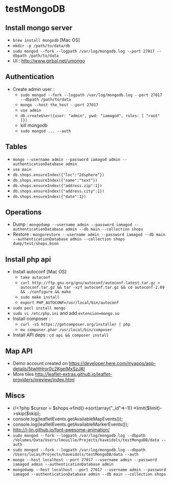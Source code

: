 testMongoDB
===========

Install mongo server
--------------------
- `brew install mongodb` [Mac OS]
- `mkdir -p /path/to/data/db`
- `sudo mongod --fork --logpath /var/log/mongodb.log --port 27017 --dbpath /path/to/data`
- UI : http://www.girbal.net/umongo

Authentication
--------------
- Create admin user : 
    - `sudo mongod --fork --logpath /var/log/mongodb.log --port 27017 --dbpath /path/to/data`
    - `mongo --host the_host --port 27017`
    - `use admin`
    - `db.createUser({user: "admin", pwd: "iamagod", roles: [ "root" ]})`
    - kill mongodb
    - `sudo mongod ... --auth`

Tables
------
- `mongo --username admin --password iamagod admin --authenticationDatabase admin`
- `use main`
- `db.shops.ensureIndex({"loc":"2dsphere"})`
- `db.shops.ensureIndex({"name":"text"})`
- `db.shops.ensureIndex({"address.zip":1})`
- `db.shops.ensureIndex({"address.city":1})`
- `db.shops.ensureIndex({"date":1})`

Operations
----------
- Dump : `mongodump --username admin --password iamagod --authenticationDatabase admin --db main --collection shops`
- Restore : `mongorestore --username admin --password iamagod --db main --authenticationDatabase admin --collection shops dump/test/shops.bson`


Install php api
---------------
- Install autoconf [Mac OS]
    - `take autoconf`
    - `curl http://ftp.gnu.org/gnu/autoconf/autoconf-latest.tar.gz > autoconf.tar.gz && tar -xzf autoconf.tar.gz && cd autoconf-2.69 && ./configure && make`
    - `sudo make install`
    - `export PHP_AUTOCONF=/usr/local/bin/autoconf`
- `sudo pecl install mongo`
- `sudo vi /etc/php.ini` and add `extension=mongo.so`
- Install composer :
    - `curl -sS https://getcomposer.org/installer | php`
    - `mv composer.phar /usr/local/bin/composer`
- Install API deps : `cd api && composer install`

Map API
-------
- Demo account created on https://developer.here.com/myapps/app-details/5twHHror0c2KgeiMxSzJ#/
- More tiles http://leaflet-extras.github.io/leaflet-providers/preview/index.html

Miscs
-----
- //<?php $cursor = $shops->find()->sort(array("_id"=>-1))->limit($limit)->skip($skip);
- console.log(leafletEvents.getAvailableMapEvents());
- console.log(leafletEvents.getAvailableMarkerEvents());
- http://l-lin.github.io/font-awesome-animation/
- `sudo mongod --fork --logpath /var/log/mongodb.log --dbpath /Volumes/Data/Users/lmouille/Projects/haveidols/testMongoDB/data --auth`
- `sudo mongod --fork --logpath /var/log/mongodb.log --dbpath /Users/lucas/Projects/haveidols/testMongoDB/data --auth`
- `mongo --host localhost --port 27017 --username admin --password iamagod admin --authenticationDatabase admin`
- `mongodump --host localhost --port 27017 --username admin --password iamagod --authenticationDatabase admin --db main --collection shops`
